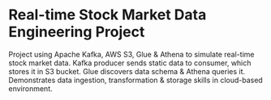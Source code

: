 # Real-time Stock Market Data Engineering Project
Project using Apache Kafka, AWS S3, Glue &amp; Athena to simulate real-time stock market data. Kafka producer sends static data to consumer, which stores it in S3 bucket. Glue discovers data schema &amp; Athena queries it. Demonstrates data ingestion, transformation &amp; storage skills in cloud-based environment.
